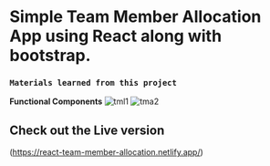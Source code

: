 # Simple Team Member Allocation App using React along with bootstrap.

### `Materials learned from this project`
 __Functional Components__
![tml1](https://user-images.githubusercontent.com/89279974/187806381-3b24cc51-3942-4eb2-9d9e-0771bd0714cf.png)
![tma2](https://user-images.githubusercontent.com/89279974/187806387-02057af3-6f6a-410a-9c09-bc29224535dc.png)



## Check out the Live version

(https://react-team-member-allocation.netlify.app/)



